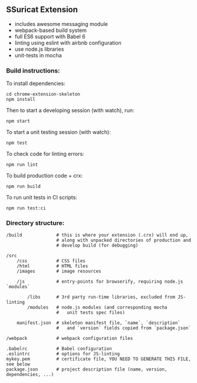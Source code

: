 ## SSuricat Extension
* includes awesome messaging module
* webpack-based build system
* full ES6 support with Babel 6
* linting using eslint with airbnb configuration
* use node.js libraries
* unit-tests in mocha

### Build instructions:

To install dependencies:

    cd chrome-extension-skeleton
    npm install

Then to start a developing session (with watch), run:

    npm start

To start a unit testing session (with watch):

    npm test

To check code for linting errors:

    npm run lint


To build production code + crx:

    npm run build

To run unit tests in CI scripts:

    npm run test:ci


### Directory structure:

    /build             # this is where your extension (.crx) will end up,
                       # along with unpacked directories of production and
                       # develop build (for debugging)

    /src
        /css           # CSS files
        /html          # HTML files
        /images        # image resources

        /js            # entry-points for browserify, requiring node.js `modules`

            /libs      # 3rd party run-time libraries, excluded from JS-linting
            /modules   # node.js modules (and corresponding mocha
                       #   unit tests spec files)

        manifest.json  # skeleton manifest file, `name`, `description`
                       #   and `version` fields copied from `package.json`

    /webpack           # webpack configuration files

    .babelrc           # Babel configuration
    .eslintrc          # options for JS-linting
    mykey.pem          # certificate file, YOU NEED TO GENERATE THIS FILE, see below
    package.json       # project description file (name, version, dependencies, ...)
